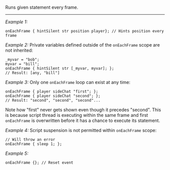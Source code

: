 Runs given statement every frame.


---
*Example 1:*
```sqf
onEachFrame { hintSilent str position player}; // Hints position every frame
```

*Example 2:*
Private variables defined outside of the `onEachFrame` scope are not inherited:

```sqf
_myvar = "bob";
myvar = "bill";
onEachFrame { hintSilent str [_myvar, myvar]; };
// Result: [any, "bill"]
```

*Example 3:*
Only one `onEachFrame` loop can exist at any time:

```sqf
onEachFrame { player sideChat "first"; };
onEachFrame { player sideChat "second"; };
// Result: "second", "second", "second"...
```

Note how "first" never gets shown even though it precedes "second". This is because script thread is executing within the same frame and first `onEachFrame` is overwritten before it has a chance to execute its statement.

*Example 4:*
Script suspension is not permitted within `onEachFrame` scope:

```sqf
// Will throw an error
onEachFrame { sleep 1; };
```

*Example 5:*
```sqf
onEachFrame {}; // Reset event
```